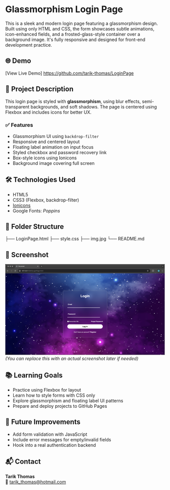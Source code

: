 # Glassmorphism Login Page

This is a sleek and modern login page featuring a glassmorphism design. Built using only HTML and CSS, the form showcases subtle animations, icon-enhanced fields, and a frosted-glass-style container over a background image. It's fully responsive and designed for front-end development practice.

## 🌐 Demo

[View Live Demo] https://github.com/tarik-thomas/LoginPage

## 📄 Project Description

This login page is styled with **glassmorphism**, using blur effects, semi-transparent backgrounds, and soft shadows. The page is centered using Flexbox and includes icons for better UX.

### ✅ Features

- Glassmorphism UI using `backdrop-filter`
- Responsive and centered layout
- Floating label animation on input focus
- Styled checkbox and password recovery link
- Box-style icons using Ionicons
- Background image covering full screen

## 🛠️ Technologies Used

- HTML5
- CSS3 (Flexbox, backdrop-filter)
- [Ionicons](https://ionic.io/ionicons)
- Google Fonts: _Poppins_

## 📁 Folder Structure

├── LoginPage.html
├── style.css
├── img.jpg
└── README.md

## 📸 Screenshot

![Login page preview](LoginPage_Preview.png)  
_(You can replace this with an actual screenshot later if needed)_

## 📚 Learning Goals

- Practice using Flexbox for layout
- Learn how to style forms with CSS only
- Explore glassmorphism and floating label UI patterns
- Prepare and deploy projects to GitHub Pages

## 🚧 Future Improvements

- Add form validation with JavaScript
- Include error messages for empty/invalid fields
- Hook into a real authentication backend

## 📬 Contact

**Tarik Thomas**  
📧 tarik_thomas@hotmail.com
